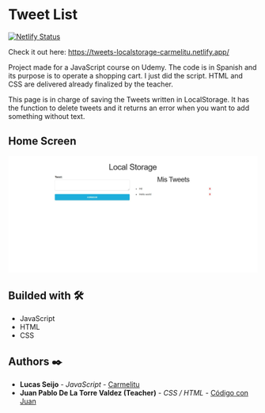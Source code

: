 # Tweet List

[![Netlify Status](https://api.netlify.com/api/v1/badges/a344003a-daf9-4eda-9879-70b6fb10ebaa/deploy-status)](https://app.netlify.com/sites/tweets-localstorage-carmelitu/deploys)

Check it out here: https://tweets-localstorage-carmelitu.netlify.app/

Project made for a JavaScript course on Udemy. The code is in Spanish and its purpose is to operate a shopping cart. I just did the script. HTML and CSS are delivered already finalized by the teacher.

This page is in charge of saving the Tweets written in LocalStorage. It has the function to delete tweets and it returns an error when you want to add something without text.

## Home Screen

<img src="https://github.com/Carmelitu/tweets-localstorage/blob/master/home.JPG" style="margin: 0 auto"/>

## Builded with 🛠️

* JavaScript
* HTML
* CSS

## Authors ✒️

* **Lucas Seijo** - *JavaScript* - [Carmelitu](https://github.com/Carmelitu)
* **Juan Pablo De La Torre Valdez (Teacher)** - *CSS / HTML* - [Código con Juan](https://codigoconjuan.com/)

